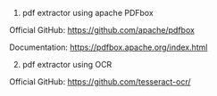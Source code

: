 1. pdf extractor using apache PDFbox

Official GitHub: https://github.com/apache/pdfbox

Documentation: https://pdfbox.apache.org/index.html


2. pdf extractor using OCR 

Official GitHub: https://github.com/tesseract-ocr/
